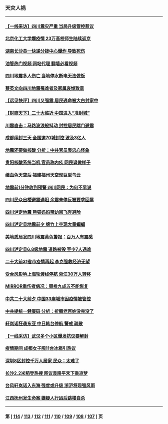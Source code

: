 ### 天灾人祸
---
#### [【一线采访】四川震灾严重 当局升级管控惹议](../../pages/ncid280/n13818410.md?09070445) 
#### [北京化工大学爆疫情 23万高校师生陆续返京](../../pages/ncid280/n13818275.md?09070445) 
#### [湖南长沙县一快递分拨中心爆炸 导致死伤](../../pages/ncid280/n13818462.md?09070445) 
#### [油管热门视频 网站代理 翻墙必看视频](http://209.222.30.114:81/youtube.html?09070445)
#### [四川地震多人伤亡 当地停水断电无法做饭](../../pages/ncid280/n13818125.md?09070445) 
#### [蔡英文向四川地震罹难者及家属哀悼致意](../../pages/ncid280/n13818235.md?09070445) 
#### [【远见快评】四川又强震 居民逃命被大白封家中](../../pages/ncid280/n13818156.md?09070445) 
#### [【财商天下】二十大临近 中国进入“准封城”](../../pages/ncid280/n13817986.md?09070445) 
#### [川震直击：马路波浪般抖动 封控居民踹门避震](../../pages/ncid280/n13817998.md?09070445) 
#### [成都续封三天 全国逾70城封控 波及3亿人](../../pages/ncid280/n13817809.md?09070445) 
#### [地震还要做核酸 分析：中共官员表忠心怪象](../../pages/ncid280/n13817939.md?09070445) 
#### [贵阳核酸系统当机 官员称内疚 网民讽做样子](../../pages/ncid280/n13817807.md?09070445) 
#### [继血色天空后 福建福州天空现巨型乌云](../../pages/ncid280/n13817700.md?09070445) 
#### [地震前1分钟收到预警 四川网民：为何不早说](../../pages/ncid280/n13817692.md?09070445) 
#### [四川民众出楼避震遇阻 余震未停反被要求回屋](../../pages/ncid280/n13817657.md?09070445) 
#### [四川泸定地震 熊猫妈妈带幼崽飞奔避险](../../pages/ncid280/n13817678.md?09070445) 
#### [四川泸定县地震前夕 绵竹上空现大量蝙蝠](../../pages/ncid280/n13817588.md?09070445) 
#### [美地质局发四川地震黄色警报：百万人有震感](../../pages/ncid280/n13817610.md?09070445) 
#### [四川泸定县6.8级地震 道路被毁 至少7人遇难](../../pages/ncid280/n13817520.md?09070445) 
#### [二十大前31省市疫情再起 李克强救经济无望](../../pages/ncid280/n13817553.md?09070445) 
#### [受台风影响上海轮渡线停航 浙江30万人转移](../../pages/ncid280/n13817446.md?09070445) 
#### [MIRROR重伤者病况：颈椎九成五不能恢复](../../pages/ncid280/n13817332.md?09070445) 
#### [中共二十大前夕 中国33座城市因疫情被管控](../../pages/ncid280/n13817342.md?09070445) 
#### [中共提统一健康码 分析：折腾老百姓没完没了](../../pages/ncid280/n13816983.md?09070445) 
#### [轩岚诺狂袭东亚 中日韩台停航 警戒 疏散](../../pages/ncid280/n13817187.md?09070445) 
#### [【一线采访】武汉多个小区爆发抗议要解封](../../pages/ncid280/n13817161.md?09070445) 
#### [疫情期间 成都女子囤11台冰箱引热议](../../pages/ncid280/n13816816.md?09070445) 
#### [深圳8区封控千万人居家 民众：太难了](../../pages/ncid280/n13816698.md?09070445) 
#### [长沙2.2米稻登热搜 网议袁隆平禾下乘凉梦](../../pages/ncid280/n13816688.md?09070445) 
#### [台风轩岚诺入东海 强度或升级 浙沪将现强风雨](../../pages/ncid280/n13816577.md?09070445) 
#### [江西抚州发生命案 嫌疑人行凶后跳楼自杀](../../pages/ncid280/n13816655.md?09070445) 

---
#### 第 [ [114](./114.md?09070445) / [113](./113.md?09070445) / [112](./112.md?09070445) / [111](./111.md?09070445) / [110](./110.md?09070445) / [109](./109.md?09070445) / [108](./108.md?09070445) / [107](./107.md?09070445) ] 页
